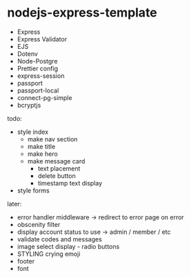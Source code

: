# nodejs-express-template

-   Express
-   Express Validator
-   EJS
-   Dotenv
-   Node-Postgre
-   Prettier config
-   express-session
-   passport
-   passport-local
-   connect-pg-simple
-   bcryptjs

todo:
- style index
    - make nav section
    - make title
    - make hero
    - make message card
      - text placement
      - delete button
      - timestamp text display
- style forms

later:
- error handler middleware -> redirect to error page on error
- obscenity filter
- display account status to use -> admin / member / etc
- validate codes and messages
- image select display - radio buttons
- STYLING crying emoji
- footer
- font